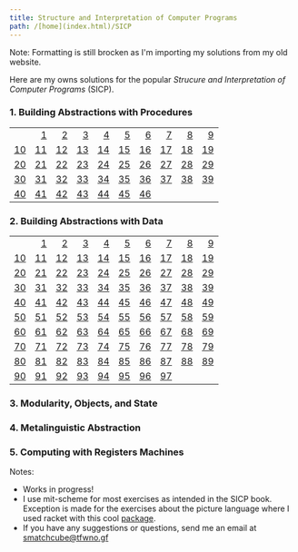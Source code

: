 ```yaml
---
title: Structure and Interpretation of Computer Programs
path: /[home](index.html)/SICP
---
```


Note: Formatting is still brocken as I'm importing my solutions from my old website.

Here are my owns solutions for the popular <cite>Strucure and Interpretation of Computer Programs</cite> (SICP).

### 1. Building Abstractions with Procedures

| | | | | | | | | | |
|-:|-:|-:|-:|-:|-:|-:|-:|-:|-:|
||[1](SICP/Ex1.1.html)|[2](SICP/Ex1.2.html)|[3](SICP/Ex1.3.html)|[4](SICP/Ex1.4.html)|[5](SICP/Ex1.5.html)|[6](SICP/Ex1.6.html)|[7](SICP/Ex1.7.html)|[8](SICP/Ex1.8.html)|[9](SICP/Ex1.9.html)|
|[10](SICP/Ex1.10.html)|[11](SICP/Ex1.11.html)|[12](SICP/Ex1.12.html)|[13](SICP/Ex1.13.html)|[14](SICP/Ex1.14.html)|[15](SICP/Ex1.15.html)|[16](SICP/Ex1.16.html)|[17](SICP/Ex1.17.html)|[18](SICP/Ex1.18.html)|[19](SICP/Ex1.19.html)|
|[20](SICP/Ex1.20.html)|[21](SICP/Ex1.21.html)|[22](SICP/Ex1.22.html)|[23](SICP/Ex1.23.html)|[24](SICP/Ex1.24.html)|[25](SICP/Ex1.25.html)|[26](SICP/Ex1.26.html)|[27](SICP/Ex1.27.html)|[28](SICP/Ex1.28.html)|[29](SICP/Ex1.29.html)|
|[30](SICP/Ex1.30.html)|[31](SICP/Ex1.31.html)|[32](SICP/Ex1.32.html)|[33](SICP/Ex1.33.html)|[34](SICP/Ex1.34.html)|[35](SICP/Ex1.35.html)|[36](SICP/Ex1.36.html)|[37](SICP/Ex1.37.html)|[38](SICP/Ex1.38.html)|[39](SICP/Ex1.39.html)|
|[40](SICP/Ex1.40.html)|[41](SICP/Ex1.41.html)|[42](SICP/Ex1.42.html)|[43](SICP/Ex1.43.html)|[44](SICP/Ex1.44.html)|[45](SICP/Ex1.45.html)|[46](SICP/Ex1.46.html)||||

### 2. Building Abstractions with Data

| | | | | | | | | | |
|-:|-:|-:|-:|-:|-:|-:|-:|-:|-:|
||[1](SICP/Ex2.1.html)|[2](SICP/Ex2.2.html)|[3](SICP/Ex2.3.html)|[4](SICP/Ex2.4.html)|[5](SICP/Ex2.5.html)|[6](SICP/Ex2.6.html)|[7](SICP/Ex2.7.html)|[8](SICP/Ex2.8.html)|[9](SICP/Ex2.9.html)|
|[10](SICP/Ex2.10.html)|[11](SICP/Ex2.11.html)|[12](SICP/Ex2.12.html)|[13](SICP/Ex2.13.html)|[14](SICP/Ex2.14.html)|[15](SICP/Ex2.15.html)|[16](SICP/Ex2.16.html)|[17](SICP/Ex2.17.html)|[18](SICP/Ex2.18.html)|[19](SICP/Ex2.19.html)|
|[20](SICP/Ex2.20.html)|[21](SICP/Ex2.21.html)|[22](SICP/Ex2.22.html)|[23](SICP/Ex2.23.html)|[24](SICP/Ex2.24.html)|[25](SICP/Ex2.25.html)|[26](SICP/Ex2.26.html)|[27](SICP/Ex2.27.html)|[28](SICP/Ex2.28.html)|[29](SICP/Ex2.29.html)|
|[30](SICP/Ex2.30.html)|[31](SICP/Ex2.31.html)|[32](SICP/Ex2.32.html)|[33](SICP/Ex2.33.html)|[34](SICP/Ex2.34.html)|[35](SICP/Ex2.35.html)|[36](SICP/Ex2.36.html)|[37](SICP/Ex2.37.html)|[38](SICP/Ex2.38.html)|[39](SICP/Ex2.39.html)|
|[40](SICP/Ex2.40.html)|[41](SICP/Ex2.41.html)|[42](SICP/Ex2.42.html)|[43](SICP/Ex2.43.html)|[44](SICP/Ex2.44.html)|[45](SICP/Ex2.45.html)|[46](SICP/Ex2.46.html)|[47](SICP/Ex2.47.html)|[48](SICP/Ex2.48.html)|[49](SICP/Ex2.49.html)|
|[50](SICP/Ex2.50.html)|[51](SICP/Ex2.51.html)|[52](SICP/Ex2.52.html)|[53](SICP/Ex2.53.html)|[54](SICP/Ex2.54.html)|[55](SICP/Ex2.55.html)|[56](SICP/Ex2.56.html)|[57](SICP/Ex2.57.html)|[58](SICP/Ex2.58.html)|[59](SICP/Ex2.59.html)|
|[60](SICP/Ex2.60.html)|[61](SICP/Ex2.61.html)|[62](SICP/Ex2.62.html)|[63](SICP/Ex2.63.html)|[64](SICP/Ex2.64.html)|[65](SICP/Ex2.65.html)|[66](SICP/Ex2.66.html)|[67](SICP/Ex2.67.html)|[68](SICP/Ex2.68.html)|[69](SICP/Ex2.69.html)|
|[70](SICP/Ex2.70.html)|[71](SICP/Ex2.71.html)|[72](SICP/Ex2.72.html)|[73](SICP/Ex2.73.html)|[74](SICP/Ex2.74.html)|[75](SICP/Ex2.75.html)|[76](SICP/Ex2.76.html)|[77](SICP/Ex2.77.html)|[78](SICP/Ex2.78.html)|[79](SICP/Ex2.79.html)|
|[80](SICP/Ex2.80.html)|[81](SICP/Ex2.81.html)|[82](SICP/Ex2.82.html)|[83](SICP/Ex2.83.html)|[84](SICP/Ex2.84.html)|[85](SICP/Ex2.85.html)|[86](SICP/Ex2.86.html)|[87](SICP/Ex2.87.html)|[88](SICP/Ex2.88.html)|[89](SICP/Ex2.89.html)|
|[90](SICP/Ex2.90.html)|[91](SICP/Ex2.91.html)|[92](SICP/Ex2.92.html)|[93](SICP/Ex2.93.html)|[94](SICP/Ex2.94.html)|[95](SICP/Ex2.95.html)|[96](SICP/Ex2.96.html)|[97](SICP/Ex2.97.html)|||


### 3. Modularity, Objects, and State

### 4. Metalinguistic Abstraction

### 5. Computing with Registers Machines

Notes:

- Works in progress!
- I use mit-scheme for most exercises as intended in the SICP book. Exception is made for the exercises about the picture language where I used racket with this cool [package](https://docs.racket-lang.org/sicp-manual/).
- If you have any suggestions or questions, send me an email at [smatchcube@tfwno.gf](mailto:smatchcube@tfwno.gf)
